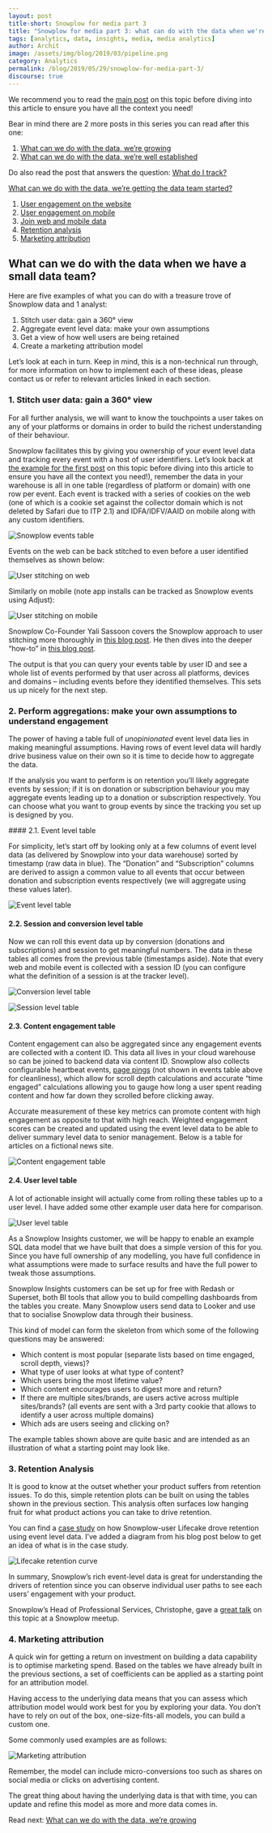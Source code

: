 ```yaml
---
layout: post
title-short: Snowplow for media part 3
title: "Snowplow for media part 3: what can do with the data when we're getting started?"
tags: [analytics, data, insights, media, media analytics]
author: Archit
image: /assets/img/blog/2019/03/pipeline.png
category: Analytics
permalink: /blog/2019/05/29/snowplow-for-media-part-3/
discourse: true
---
```


We recommend you to read the [main post](https://snowplowanalytics.com/blog/2019/05/29/snowplow-for-media-part-1/) on this topic before diving into this article to ensure you have all the context you need!

Bear in mind there are 2 more posts in this series you can read after this one:
1. [What can we do with the data, we’re growing](https://snowplowanalytics.com/blog/2019/05/29/snowplow-for-media-part-4/)
2. [What can we do with the data, we’re well established](https://snowplowanalytics.com/blog/2019/05/29/snowplow-for-media-part-5/)

Do also read the post that answers the question: [What do I track?](https://snowplowanalytics.com/blog/2019/05/29/snowplow-for-media-part-2/)

[What can we do with the data, we’re getting the data team started?](#what-can-we-do-with-the-data-were-getting-the-data-team-started)
1. [User engagement on the website](#user-engagement-on-the-website)
2. [User engagement on mobile](#user-engagement-on-mobile)
3. [Join web and mobile data](#join-web-and-mobile-data)
4. [Retention analysis](retention-analysis)
5. [Marketing attribution](marketing-attribution)

## What can we do with the data when we have a small data team?

Here are five examples of what you can do with a treasure trove of Snowplow data and 1 analyst:

1. Stitch user data: gain a 360° view
2. Aggregate event level data: make your own assumptions
3. Get a view of how well users are being retained
4. Create a marketing attribution model

Let’s look at each in turn. Keep in mind, this is a non-technical run through, for more information on how to implement each of these ideas, please contact us or refer to relevant articles linked in each section.

### 1. Stitch user data: gain a 360° view

For all further analysis, we will want to know the touchpoints a user takes on any of your platforms or domains in order to build the richest understanding of their behaviour.

Snowplow facilitates this by giving you ownership of your event level data and tracking every event with a host of user identifiers. Let’s look back at [the example for the first post](https://snowplowanalytics.com/blog/2019/05/29/snowplow-for-media-part-1/#what-will-the-data-actually-look-like) on this topic before diving into this article to ensure you have all the context you need!), remember the data in your warehouse is all in one table (regardless of platform or domain) with one row per event. Each event is tracked with a series of cookies on the web (one of which is a cookie set against the collector domain which is not deleted by Safari due to ITP 2.1) and IDFA/IDFV/AAID on mobile along with any custom identifiers.

![Snowplow events table][snowplow-data-table]

Events on the web can be back stitched to even before a user identified themselves as shown below:

![User stitching on web][user-stich-web]

Similarly on mobile (note app installs can be tracked as Snowplow events using Adjust):

![User stitching on mobile][user-stich-mobile]

Snowplow Co-Founder Yali Sassoon covers the Snowplow approach to user stitching more thoroughly in [this blog post](https://snowplowanalytics.com/blog/2014/04/16/identity-stitching-snowplow-vs-google-universal-analytics-kissmetrics-and-mixpanel/). He then dives into the deeper “how-to” in [this blog post](https://discourse.snowplowanalytics.com/t/identifying-users-identity-stitching/31).

The output is that you can query your events table by user ID and see a whole list of events performed by that user across all platforms, devices and domains – including events before they identified themselves. This sets us up nicely for the next step.

### 2. Perform aggregations: make your own assumptions to understand engagement

The power of having a table full of *unopinionated* event level data lies in making meaningful assumptions. Having rows of event level data will hardly drive business value on their own so it is time to decide how to aggregate the data.

If the analysis you want to perform is on retention you’ll likely aggregate events by session; if it is on donation or subscription behaviour you may aggregate events leading up to a donation or subscription respectively. You can choose what you want to group events by since the tracking you set up is designed by you.

#### 2.1. Event level table

For simplicity, let’s start off by looking only at a few columns of event level data (as delivered by Snowplow into your data warehouse) sorted by timestamp (raw data in blue). The “Donation” and “Subscription” columns are derived to assign a common value to all events that occur between donation and subscription events respectively (we will aggregate using these values later).

![Event level table][event-level-table]

#### 2.2. Session and conversion level table

Now we can roll this event data up by conversion (donations and subscriptions) and session to get meaningful numbers. The data in these tables all comes from the previous table (timestamps aside). Note that every web and mobile event is collected with a session ID (you can configure what the definition of a session is at the tracker level).

![Conversion level table][conversion-level-table]

![Session level table][session-level-table]

#### 2.3. Content engagement table

Content engagement can also be aggregated since any engagement events are collected with a content ID. This data all lives in your cloud warehouse so can be joined to backend data via content ID. Snowplow also collects configurable heartbeat events, [page pings](https://github.com/snowplow/snowplow/wiki/2-Specific-event-tracking-with-the-Javascript-tracker#32-track-engagement-with-a-web-page-over-time-page-pings) (not shown in events table above for cleanliness), which allow for scroll depth calculations and accurate “time engaged” calculations allowing you to gauge how long a user spent reading content and how far down they scrolled before clicking away.

Accurate measurement of these key metrics can promote content with high engagement as opposite to that with high reach. Weighted engagement scores can be created and updated using the event level data to be able to deliver summary level data to senior management. Below is a table for articles on a fictional news site.

![Content engagement table][content-engagement-table]

#### 2.4. User level table

A lot of actionable insight will actually come from rolling these tables up to a user level. I have added some other example user data here for comparison.

![User level table][user-level-table]

As a Snowplow Insights customer, we will be happy to enable an example SQL data model that we have built that does a simple version of this for you. Since you have full ownership of any modelling, you have full confidence in what assumptions were made to surface results and have the full power to tweak those assumptions.

Snowplow Insights customers can be set up for free with Redash or Superset, both BI tools that allow you to build compelling dashboards from the tables you create. Many Snowplow users send data to Looker and use that to socialise Snowplow data through their business.

This kind of model can form the skeleton from which some of the following questions may be answered:

- Which content is most popular (separate lists based on time engaged, scroll depth, views)?
- What type of user looks at what type of content?
- Which users bring the most lifetime value?
- Which content encourages users to digest more and return?
- If there are multiple sites/brands, are users active across multiple sites/brands? (all events are sent with a 3rd party cookie that allows to identify a user across multiple domains)
- Which ads are users seeing and clicking on?

The example tables shown above are quite basic and are intended as an illustration of what a starting point may look like.

### 3. Retention Analysis

It is good to know at the outset whether your product suffers from retention issues. To do this, simple retention plots can be built on using the tables shown in the previous section. This analysis often surfaces low hanging fruit for what product actions you can take to drive retention.

You can find a [case study](https://snowplowanalytics.com/blog/2018/04/27/getting-the-most-out-of-product-analytics-with-intelligent-questions/) on how Snowplow-user Lifecake drove retention using event level data. I’ve added a diagram from his blog post below to get an idea of what is in the case study.

![Lifecake retention curve][lifecake-retention-curve]

In summary, Snowplow’s rich event-level data is great for understanding the drivers of retention since you can observe individual user paths to see each users’ engagement with your product.

Snowplow’s Head of Professional Services, Christophe, gave a [great talk](https://www.youtube.com/watch?v=qwp5c6ZOGcg) on this topic at a Snowplow meetup.

### 4. Marketing attribution

A quick win for getting a return on investment on building a data capability is to optimise marketing spend. Based on the tables we have already built in the previous sections, a set of coefficients can be applied as a starting point for an attribution model.

Having access to the underlying data means that you can assess which attribution model would work best for you by exploring your data. You don’t have to rely on out of the box, one-size-fits-all models, you can build a custom one.

Some commonly used examples are as follows:

![Marketing attribution][marketing-attribution]

Remember, the model can include micro-conversions too such as shares on social media or clicks on advertising content.

The great thing about having the underlying data is that with time, you can update and refine this model as more and more data comes in.

Read next: [What can we do with the data, we’re growing](https://snowplowanalytics.com/blog/2019/05/29/snowplow-for-media-part-4/)

[snowplow-data-table]: /assets/img/blog/2019/05/snowplow-data-table.png
[user-stich-web]: /assets/img/blog/2019/05/user-stich-web.png
[user-stich-mobile]: /assets/img/blog/2019/05/user-stich-mobile.png
[event-level-table]: /assets/img/blog/2019/05/event-level-table.png
[conversion-level-table]: /assets/img/blog/2019/05/conversion-label-table.png
[session-level-table]: /assets/img/blog/2019/05/session-level-table.png
[content-engagement-table]: /assets/img/blog/2019/05/content-engagement-table.png
[user-level-table]: /assets/img/blog/2019/05/user-level-table.png
[lifecake-retention-curve]: /assets/img/blog/2019/05/lifecake-retention-curve.png
[marketing-attribution]: /assets/img/blog/2019/05/marketing-attribution.png
